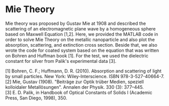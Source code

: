 # Mie Theory

Mie theory was proposed by Gustav Mie at 1908 and described the scattering of an electromagnetic plane wave by a homogeneous sphere based on Maxwell Equation [1,2]. Here, we provided the MATLAB code in order to solve Mie Theory on the metallic nanoparticle and also plot the absorption, scattering, and extinction cross section. Beside that, we also wrote the code for coated system based on the equation that was written on Bohren and Huffman book [1]. For the test, we used the dielectric constant for silver from Palik's experimental data [3].  


[1] Bohren, C. F.; Huffmann, D. R. (2010). Absorption and scattering of light by small particles. New York: Wiley-Interscience. ISBN 978-3-527-40664-7. <br />
[2] Mie, Gustav (1908). "Beiträge zur Optik trüber Medien, speziell kolloidaler Metallösungen". Annalen der Physik. 330 (3): 377–445. <br />
[3] E. D. Palik, in Handbook of Optical Constants of Solids I (Academic Press, San Diego, 1998), 350.
